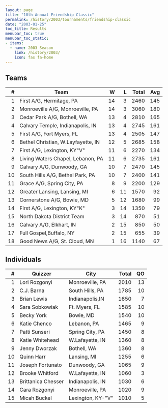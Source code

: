 ```yaml
---
layout: page
title: "18th Annual Friendship Classic"
permalink: /history/2003/tournaments/friendship-classic
date: "2003-01-25"
toc_title: Results
menubar_toc: true
menubar_toc_static:
- items:
  - name: 2003 Season
    link: /history/2003/
    icon: fas fa-home
---
```


## Teams

|    # | Team                               |    W |    L | Total |  Avg |
| ---: | ---------------------------------- | ---: | ---: | ----: | ---: |
|    1 | First A/G, Hermitage, PA           |   14 |    3 |  2460 |  145 |
|    2 | Monroeville A/G, Monroeville, PA   |   14 |    3 |  3060 |  180 |
|    3 | Cedar Park A/G, Bothell, WA        |   13 |    4 |  2810 |  165 |
|    4 | Calvary Temple, Indianapolis, IN   |   13 |    4 |  2745 |  161 |
|    5 | First A/G, Fort Myers, FL          |   13 |    4 |  2505 |  147 |
|    6 | Bethel Christian, W.Layfayette, IN |   12 |    5 |  2685 |  158 |
|    7 | First A/G, Lexington, KY"V"        |   11 |    6 |  2270 |  134 |
|    8 | Living Waters Chapel, Lebanon, PA  |   11 |    6 |  2735 |  161 |
|    9 | Calvary A/G, Dunwoody, GA          |   10 |    7 |  2470 |  145 |
|   10 | South Hills A/G, Bethel Park, PA   |   10 |    7 |  2400 |  141 |
|   11 | Grace A/G, Spring City, PA         |    8 |    9 |  2200 |  129 |
|   12 | Greater Lansing, Lansing, MI       |    6 |   11 |  1570 |   92 |
|   13 | Cornerstone A/G, Bowie, MD         |    5 |   12 |  1680 |   99 |
|   14 | First A/G, Lexington, KY"K"        |    3 |   14 |  1350 |   79 |
|   15 | North Dakota District Team         |    3 |   14 |   870 |   51 |
|   16 | Calvary A/G, Elkhart, IN           |    2 |   15 |   850 |   50 |
|   17 | Full Gospel,Buffalo, NY            |    2 |   15 |   655 |   39 |
|   18 | Good News A/G, St. Cloud, MN       |    1 |   16 |  1140 |   67 |

## Individuals

|    # | Quizzer            | City              | Total |   QO |
| ---: | ------------------ | ----------------- | ----: | ---: |
|    1 | Lori Rozgonyi      | Monroeville, PA   |  2010 |   13 |
|    2 | C.J. Barna         | South Hills, PA   |  1785 |   10 |
|    3 | Brian Lewis        | Indianapolis,IN   |  1650 |    7 |
|    4 | Sara Sobkowiak     | Ft. Myers, FL     |  1585 |   10 |
|    5 | Becky York         | Bowie, MD         |  1540 |   10 |
|    6 | Katie Chenco       | Lebanon, PA       |  1465 |    9 |
|    7 | Patti Sunseri      | Spring City, PA   |  1450 |    8 |
|    8 | Katie Whitehead    | W.Lafayette, IN   |  1360 |    8 |
|    9 | Jenny Dworzak      | Bothell, WA       |  1360 |    8 |
|   10 | Quinn Harr         | Lansing, MI       |  1255 |    6 |
|   11 | Joseph Fortunato   | Dunwoody, GA      |  1065 |    9 |
|   12 | Brooke Whitford    | W.Lafayette, IN   |  1060 |    3 |
|   13 | Brittanica Chesser | Indianapolis, IN  |  1030 |    6 |
|   14 | Cara Rozgonyi      | Monroeville, PA   |  1020 |    9 |
|   15 | Micah Buckel       | Lexington, KY-"V" |  1010 |    5 |
